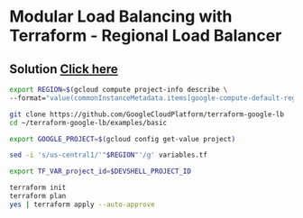 #  Modular Load Balancing with Terraform - Regional Load Balancer

## Solution [Click here](https://youtu.be/OPtfHgdBr-w)

```bash
export REGION=$(gcloud compute project-info describe \
--format="value(commonInstanceMetadata.items[google-compute-default-region])")

git clone https://github.com/GoogleCloudPlatform/terraform-google-lb
cd ~/terraform-google-lb/examples/basic

export GOOGLE_PROJECT=$(gcloud config get-value project)

sed -i 's/us-central1/'"$REGION"'/g' variables.tf

export TF_VAR_project_id=$DEVSHELL_PROJECT_ID

terraform init
terraform plan
yes | terraform apply --auto-approve
```
